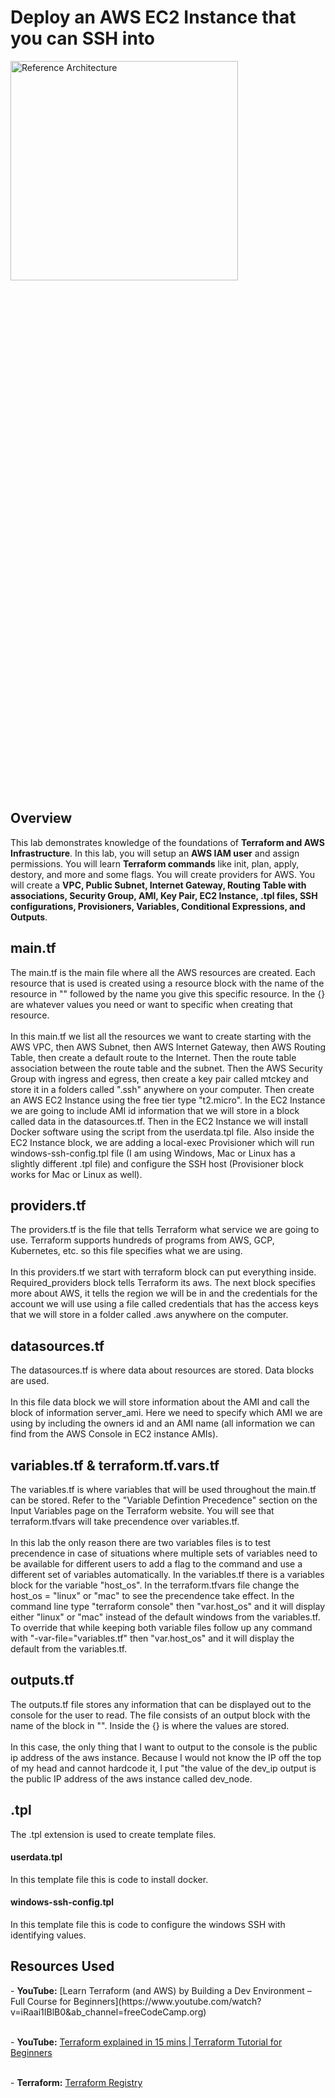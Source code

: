 <h1>Deploy an AWS EC2 Instance that you can SSH into</h1>

<img src="https://i.imgur.com/ygj8Nru.png" height="30%" width="85%" text-align="center" alt="Reference Architecture"/>

<h2>Overview</h2>
This lab demonstrates knowledge of the foundations of <b>Terraform and AWS Infrastructure</b>. In this lab, you will setup an <b>AWS IAM user</b> and assign permissions. You will learn <b>Terraform commands</b> like init, plan, apply, destory, and more and some flags. You will create providers for AWS. You will create a <b>VPC, Public Subnet, Internet Gateway, Routing Table with associations, Security Group, AMI, Key Pair, EC2 Instance, .tpl files, SSH configurations, Provisioners, Variables, Conditional Expressions, and Outputs</b>. 

<br>

<h2>main.tf</h2>
The main.tf is the main file where all the AWS resources are created. Each resource that is used is created using a resource block with the name of the resource in "" followed by the name you give this specific resource. In the {} are whatever values you need or want to specific when creating that resource. 
<br>
<br>
In this main.tf we list all the resources we want to create starting with the AWS VPC, then AWS Subnet, then AWS Internet Gateway, then AWS Routing Table, then create a default route to the Internet. Then the route table association between the route table and the subnet. Then the AWS Security Group with ingress and egress, then create a key pair called mtckey and store it in a folders called ".ssh" anywhere on your computer. Then create an AWS EC2 Instance using the free tier type "t2.micro". In the EC2 Instance we are going to include AMI id information that we will store in a block called data in the datasources.tf. Then in the EC2 Instance we will install Docker software using the script from the userdata.tpl file. Also inside the EC2 Instance block, we are adding a local-exec Provisioner which will run windows-ssh-config.tpl file (I am using Windows, Mac or Linux has a slightly different .tpl file) and configure the SSH host (Provisioner block works for Mac or Linux as well).

<h2>providers.tf</h2>
The providers.tf is the file that tells Terraform what service we are going to use. Terraform supports hundreds of programs from AWS, GCP, Kubernetes, etc. so this file specifies what we are using.
<br>
<br>
In this providers.tf we start with terraform block can put everything inside. Required_providers block tells Terraform its aws. The next block specifies more about AWS, it tells the region we will be in and the credentials for the account we will use using a file  called credentials that has the access keys that we will store in a folder called .aws anywhere on the computer. 

<h2>datasources.tf</h2>
The datasources.tf is where data about resources are stored. Data blocks are used. 
<br>
<br>
In this file data block we will store information about the AMI and call the block of information server_ami. Here we need to specify which AMI we are using by including the owners id and an AMI name (all information we can find from the AWS Console in EC2 instance AMIs).

<h2>variables.tf & terraform.tf.vars.tf</h2>
The variables.tf is where variables that will be used throughout the main.tf can be stored. Refer to the "Variable Defintion Precedence" section on the Input Variables page on the Terraform website. You will see that terraform.tfvars will take precendence over variables.tf.
<br>
<br>
In this lab the only reason there are two variables files is to test precendence in case of situations where multiple sets of variables need to be available for different users to add a flag to the command and use a different set of variables automatically. In the variables.tf there is a variables block for the variable "host_os". In the terraform.tfvars file change the host_os = "linux" or "mac" to see the precendence take effect. In the command line type "terraform console" then "var.host_os" and it will display either "linux" or "mac" instead of the default windows from the variables.tf. To override that while keeping both variable files follow up any command with "-var-file="variables.tf" then "var.host_os" and it will display the default from the variables.tf. 

<h2>outputs.tf</h2>
The outputs.tf file stores any information that can be displayed out to the console for the user to read. The file consists of an output block with the name of the block in "". Inside the {} is where the values are stored.
<br>
<br>
In this case, the only thing that I want to output to the console is the public ip address of the aws instance. Because I would not know the IP off the top of my head and cannot hardcode it, I put "the value of the dev_ip output is the public IP address of the aws instance called dev_node. 

<h2>.tpl</h2>
The .tpl extension is used to create template files. 
<h4>userdata.tpl</h4>
In this template file this is code to install docker.
<h4>windows-ssh-config.tpl</h4>
In this template file this is code to configure the windows SSH with identifying values.

<h2>Resources Used</h2>
- <b>YouTube:</b> [Learn Terraform (and AWS) by Building a Dev Environment – Full Course for Beginners](https://www.youtube.com/watch?v=iRaai1IBlB0&ab_channel=freeCodeCamp.org)

<br> - <b>YouTube:</b> [Terraform explained in 15 mins | Terraform Tutorial for Beginners](https://www.youtube.com/watch?v=l5k1ai_GBDE&t=3s&ab_channel=TechWorldwithNana)

<br> - <b>Terraform:</b> [Terraform Registry](https://registry.terraform.io/)

